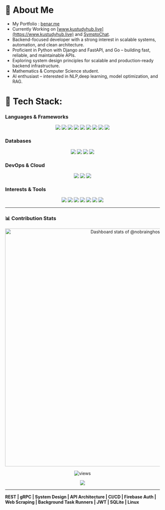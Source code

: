 # 💫 About Me  

- My Portfolio : [benar.me](https://www.benar.me)
- Currently Working on [www.kustudyhub.live](https://www.kustudyhub.live) and [SymptoChat](https://github.com/nobrainghost/SymptoChat).
- Backend-focused developer with a strong interest in scalable systems, automation, and clean architecture.  
- Proficient in Python with Django and FastAPI, and Go – building fast, reliable, and maintainable APIs.  
- Exploring system design principles for scalable and production-ready backend infrastructure.  
- Mathematics & Computer Science student.  
- AI enthusiast – interested in NLP,deep learning, model optimization, and RAG.

# 🧠 Tech Stack:

### Languages & Frameworks  
<div align="center">
  <img src="https://skillicons.dev/icons?i=python" />
  <img src="https://skillicons.dev/icons?i=go" />
  <img src="https://skillicons.dev/icons?i=javascript" />
  <img src="https://skillicons.dev/icons?i=django" />
  <img src="https://skillicons.dev/icons?i=fastapi" />
  <img src="https://skillicons.dev/icons?i=flask" />
  <img src="https://skillicons.dev/icons?i=express" />
  <img src="https://skillicons.dev/icons?i=react" />
  <img src="https://skillicons.dev/icons?i=nextjs" />
</div>

### Databases  
<div align="center">
  <img src="https://skillicons.dev/icons?i=postgres" />
  <img src="https://skillicons.dev/icons?i=sqlite" />
  <img src="https://skillicons.dev/icons?i=mongodb" />
  <img src="https://skillicons.dev/icons?i=redis" />
</div>

### DevOps & Cloud  
<div align="center">
  <img src="https://skillicons.dev/icons?i=azure" />
  <img src="https://skillicons.dev/icons?i=heroku" />
  <img src="https://skillicons.dev/icons?i=vercel" />
</div>

### **Interests & Tools**
<div align="center">
  <img src="https://skillicons.dev/icons?i=vscode" />
  <img src="https://skillicons.dev/icons?i=vim" />
  <img src="https://skillicons.dev/icons?i=linux" />
  <img src="https://skillicons.dev/icons?i=regex" />
  <img src="https://skillicons.dev/icons?i=gcp" />
  <img src="https://skillicons.dev/icons?i=git" />
  <img src="https://skillicons.dev/icons?i=github" />
</div>

---

### 📊 Contribution Stats

<div align="center">
  <picture>
    <source media="(prefers-color-scheme: dark)" srcset="https://next.ossinsight.io/widgets/official/compose-user-dashboard-stats/thumbnail.png?user_id=83333147&image_size=auto&color_scheme=dark" width="771" height="auto">
    <img alt="Dashboard stats of @nobrainghost" src="https://next.ossinsight.io/widgets/official/compose-user-dashboard-stats/thumbnail.png?user_id=83333147&image_size=auto&color_scheme=light" width="771" height="auto">
  </picture>
    <p align="center">
    <img src="https://komarev.com/ghpvc/?username=nobrainghost&label=Profile%20views&color=0e75b6&style=flat" alt="views" />
  </p> 
</div>

<!-- Made with [OSS Insight](https://ossinsight.io/) -->

<p align="center">
  <img src="https://capsule-render.vercel.app/api?type=waving&color=gradient&height=100&section=footer"/>
</p>

---

**REST | gRPC | System Design | API Architecture | CI/CD | Firebase Auth | Web Scraping | Background Task Runners | JWT | SQLite | Linux**
